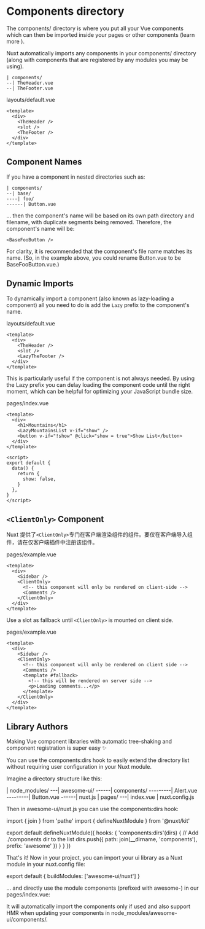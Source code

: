 # Components directory

The components/ directory is where you put all your Vue components which can then be imported inside your pages or other components (learn more ).

Nuxt automatically imports any components in your components/ directory (along with components that are registered by any modules you may be using).

```
| components/
--| TheHeader.vue
--| TheFooter.vue
```

layouts/default.vue

```vue
<template>
  <div>
    <TheHeader />
    <slot />
    <TheFooter />
  </div>
</template>
```

## Component Names

If you have a component in nested directories such as:

```
| components/
--| base/
----| foo/
------| Button.vue

```

... then the component's name will be based on its own path directory and filename, with duplicate segments being removed. Therefore, the component's name will be:

```vue
<BaseFooButton />
```

For clarity, it is recommended that the component's file name matches its name. (So, in the example above, you could rename Button.vue to be BaseFooButton.vue.)

## Dynamic Imports

To dynamically import a component (also known as lazy-loading a component) all you need to do is add the `Lazy` prefix to the component's name.

layouts/default.vue

```vue
<template>
  <div>
    <TheHeader />
    <slot />
    <LazyTheFooter />
  </div>
</template>
```

This is particularly useful if the component is not always needed. By using the Lazy prefix you can delay loading the component code until the right moment, which can be helpful for optimizing your JavaScript bundle size.

pages/index.vue

```vue
<template>
  <div>
    <h1>Mountains</h1>
    <LazyMountainsList v-if="show" />
    <button v-if="!show" @click="show = true">Show List</button>
  </div>
</template>

<script>
export default {
  data() {
    return {
      show: false,
    }
  },
}
</script>
```

## `<ClientOnly>` Component

Nuxt 提供了`<ClientOnly>`专门在客户端渲染组件的组件。要仅在客户端导入组件，请在仅客户端插件中注册该组件。

pages/example.vue

```vue
<template>
  <div>
    <Sidebar />
    <ClientOnly>
      <!-- this component will only be rendered on client-side -->
      <Comments />
    </ClientOnly>
  </div>
</template>
```

Use a slot as fallback until `<ClientOnly>` is mounted on client side.

pages/example.vue

```vue
<template>
  <div>
    <Sidebar />
    <ClientOnly>
      <!-- this component will only be rendered on client side -->
      <Comments />
      <template #fallback>
        <!-- this will be rendered on server side -->
        <p>Loading comments...</p>
      </template>
    </ClientOnly>
  </div>
</template>
```

## Library Authors

Making Vue component libraries with automatic tree-shaking and component registration is super easy ✨

You can use the components:dirs hook to easily extend the directory list without requiring user configuration in your Nuxt module.

Imagine a directory structure like this:

| node_modules/
---| awesome-ui/
------| components/
---------| Alert.vue
---------| Button.vue
------| nuxt.js
| pages/
---| index.vue
| nuxt.config.js

Then in awesome-ui/nuxt.js you can use the components:dirs hook:

import { join } from 'pathe'
import { defineNuxtModule } from '@nuxt/kit'

export default defineNuxtModule({
hooks: {
'components:dirs'(dirs) {
// Add ./components dir to the list
dirs.push({
path: join(\_\_dirname, 'components'),
prefix: 'awesome'
})
}
}
})

That's it! Now in your project, you can import your ui library as a Nuxt module in your nuxt.config file:

export default {
buildModules: ['awesome-ui/nuxt']
}

... and directly use the module components (prefixed with awesome-) in our pages/index.vue:

<template>
  <div>
    My <AwesomeButton>UI button</AwesomeButton>!
    <awesome-alert>Here's an alert!</awesome-alert>
  </div>
</template>

It will automatically import the components only if used and also support HMR when updating your components in node_modules/awesome-ui/components/.
